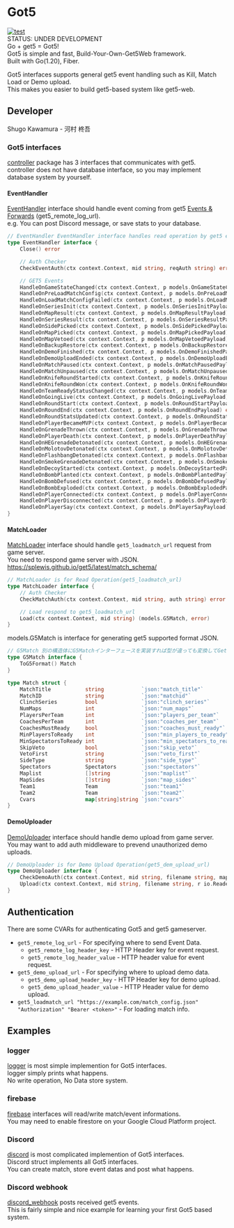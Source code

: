 # Got5
[![test](https://github.com/FlowingSPDG/Got5/actions/workflows/dagger.yml/badge.svg)](https://github.com/FlowingSPDG/Got5/actions/workflows/dagger.yml)  
STATUS: UNDER DEVELOPMENT  
Go + get5 = Got5!  
Got5 is simple and fast, Build-Your-Own-Get5Web framework.  
Built with Go(1.20), Fiber.  

Got5 interfaces supports general get5 event handling such as Kill, Match Load or Demo upload.  
This makes you easier to build get5-based system like get5-web.  

## Developer
Shugo Kawamura - 河村 柊吾

### Got5 interfaces
[controller](https://github.com/FlowingSPDG/Got5/tree/main/controller) package has 3 interfaces that communicates with get5.  
controller does not have database interface, so you may implement database system by yourself.  

#### EventHandler
[EventHandler](https://github.com/FlowingSPDG/Got5/blob/75996d44058558ca7453af1c4b4f9e73115924d4/controller/controller.go#L10-L52) interface should handle event coming from get5 [Events & Forwards](https://splewis.github.io/get5/latest/events_and_forwards/) (get5_remote_log_url).  
e.g. You can post Discord message, or save stats to your database.  
```go
// EventHandler EventHandler interface handles read operation by get5 events
type EventHandler interface {
	Close() error

	// Auth Checker
	CheckEventAuth(ctx context.Context, mid string, reqAuth string) error

	// GET5 Events
	HandleOnGameStateChanged(ctx context.Context, p models.OnGameStateChangedPayload) error
	HandleOnPreLoadMatchConfig(ctx context.Context, p models.OnPreLoadMatchConfigPayload) error
	HandleOnLoadMatchConfigFailed(ctx context.Context, p models.OnLoadMatchConfigFailedPayload) error
	HandleOnSeriesInit(ctx context.Context, p models.OnSeriesInitPayload) error
	HandleOnMapResult(ctx context.Context, p models.OnMapResultPayload) error
	HandleOnSeriesResult(ctx context.Context, p models.OnSeriesResultPayload) error
	HandleOnSidePicked(ctx context.Context, p models.OnSidePickedPayload) error
	HandleOnMapPicked(ctx context.Context, p models.OnMapPickedPayload) error
	HandleOnMapVetoed(ctx context.Context, p models.OnMapVetoedPayload) error
	HandleOnBackupRestore(ctx context.Context, p models.OnBackupRestorePayload) error
	HandleOnDemoFinished(ctx context.Context, p models.OnDemoFinishedPayload) error
	HandleOnDemoUploadEnded(ctx context.Context, p models.OnDemoUploadEndedPayload) error
	HandleOnMatchPaused(ctx context.Context, p models.OnMatchPausedPayload) error
	HandleOnMatchUnpaused(ctx context.Context, p models.OnMatchUnpausedPayload) error
	HandleOnKnifeRoundStarted(ctx context.Context, p models.OnKnifeRoundStartedPayload) error
	HandleOnKnifeRoundWon(ctx context.Context, p models.OnKnifeRoundWonPayload) error
	HandleOnTeamReadyStatusChanged(ctx context.Context, p models.OnTeamReadyStatusChangedPayload) error
	HandleOnGoingLive(ctx context.Context, p models.OnGoingLivePayload) error
	HandleOnRoundStart(ctx context.Context, p models.OnRoundStartPayload) error
	HandleOnRoundEnd(ctx context.Context, p models.OnRoundEndPayload) error
	HandleOnRoundStatsUpdated(ctx context.Context, p models.OnRoundStatsUpdatedPayload) error
	HandleOnPlayerBecameMVP(ctx context.Context, p models.OnPlayerBecameMVPPayload) error
	HandleOnGrenadeThrown(ctx context.Context, p models.OnGrenadeThrownPayload) error
	HandleOnPlayerDeath(ctx context.Context, p models.OnPlayerDeathPayload) error
	HandleOnHEGrenadeDetonated(ctx context.Context, p models.OnHEGrenadeDetonatedPayload) error
	HandleOnMolotovDetonated(ctx context.Context, p models.OnMolotovDetonatedPayload) error
	HandleOnFlashbangDetonated(ctx context.Context, p models.OnFlashbangDetonatedPayload) error
	HandleOnSmokeGrenadeDetonated(ctx context.Context, p models.OnSmokeGrenadeDetonatedPayload) error
	HandleOnDecoyStarted(ctx context.Context, p models.OnDecoyStartedPayload) error
	HandleOnBombPlanted(ctx context.Context, p models.OnBombPlantedPayload) error
	HandleOnBombDefused(ctx context.Context, p models.OnBombDefusedPayload) error
	HandleOnBombExploded(ctx context.Context, p models.OnBombExplodedPayload) error
	HandleOnPlayerConnected(ctx context.Context, p models.OnPlayerConnectedPayload) error
	HandleOnPlayerDisconnected(ctx context.Context, p models.OnPlayerDisconnectedPayload) error
	HandleOnPlayerSay(ctx context.Context, p models.OnPlayerSayPayload) error
}
```

#### MatchLoader
[MatchLoader](https://github.com/FlowingSPDG/Got5/blob/75996d44058558ca7453af1c4b4f9e73115924d4/controller/controller.go#L54-L57) interface should handle ``get5_loadmatch_url`` request from game server.  
You need to respond game server with JSON.  
https://splewis.github.io/get5/latest/match_schema/  
```go
// MatchLoader is for Read Operation(get5_loadmatch_url)
type MatchLoader interface {
	// Auth Checker
	CheckMatchAuth(ctx context.Context, mid string, auth string) error

	// Load respond to get5_loadmatch_url
	Load(ctx context.Context, mid string) (models.G5Match, error)
}
```

models.G5Match is interface for generating get5 supported format JSON.  
```go
// G5Match 別の構造体にG5Matchインターフェースを実装すれば型が違っても変換してGet5に渡してくれる
type G5Match interface {
	ToG5Format() Match
}
```
```go
type Match struct {
	MatchTitle           string            `json:"match_title"`
	MatchID              string            `json:"matchid"`
	ClinchSeries         bool              `json:"clinch_series"`
	NumMaps              int               `json:"num_maps"`
	PlayersPerTeam       int               `json:"players_per_team"`
	CoachesPerTeam       int               `json:"coaches_per_team"`
	CoachesMustReady     bool              `json:"coaches_must_ready"`
	MinPlayersToReady    int               `json:"min_players_to_ready"`
	MinSpectatorsToReady int               `json:"min_spectators_to_ready"`
	SkipVeto             bool              `json:"skip_veto"`
	VetoFirst            string            `json:"veto_first"`
	SideType             string            `json:"side_type"`
	Spectators           Spectators        `json:"spectators"`
	Maplist              []string          `json:"maplist"`
	MapSides             []string          `json:"map_sides"`
	Team1                Team              `json:"team1"`
	Team2                Team              `json:"team2"`
	Cvars                map[string]string `json:"cvars"`
}
```

#### DemoUploader
[DemoUploader](https://github.com/FlowingSPDG/Got5/blob/75996d44058558ca7453af1c4b4f9e73115924d4/controller/controller.go#L59-L62) interface should handle demo upload from game server.  
You may want to add auth middleware to prevend unauthorized demo uploads.  
```go
// DemoUploader is for Demo Upload Operation(get5_dem_upload_url)
type DemoUploader interface {
	CheckDemoAuth(ctx context.Context, mid string, filename string, mapNumber int, serverID string, auth string) error
	Upload(ctx context.Context, mid string, filename string, r io.Reader) error // demoファイルの登録処理
}
```

## Authentication  
There are some CVARs for authenticating Got5 and get5 gameserver.  
- `get5_remote_log_url` - For specifying where to send Event Data.  
  - `get5_remote_log_header_key` - HTTP Header key for event request.  
  - `get5_remote_log_header_value` - HTTP header value for event request.  
- `get5_demo_upload_url` - For specifying where to upload demo data.  
  - `get5_demo_upload_header_key` - HTTP Header key for demo upload.  
  - `get5_demo_upload_header_value` - HTTP Header value for demo upload.  
- `get5_loadmatch_url "https://example.com/match_config.json" "Authorization" "Bearer <token>"` - For loading match info.  

## Examples
### logger
[logger](https://github.com/FlowingSPDG/Got5/tree/main/examples/discord) is most simple implemention for Got5 interfaces.  
logger simply prints what happens.  
No write operation, No Data store system.  

### firebase
[firebase](https://github.com/FlowingSPDG/Got5/tree/main/examples/firebase) interfaces will read/write match/event informations.  
You may need to enable firestore on your Google Cloud Platform project.  

### Discord
[discord](https://github.com/FlowingSPDG/Got5/tree/main/examples/discord) is most complicated implemention of Got5 interfaces.  
Discord struct implements all Got5 interfaces.  
You can create match, store event datas and post what happens.  

### Discord webhook
[discord_webhook](https://github.com/FlowingSPDG/Got5/tree/main/examples/discord_webhook) posts received get5 events.  
This is fairly simple and nice example for learning your first Got5 based system.

